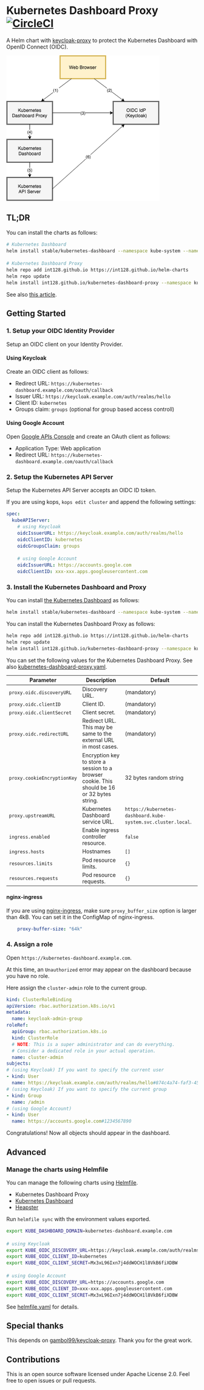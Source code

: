 # Kubernetes Dashboard Proxy [![CircleCI](https://circleci.com/gh/int128/kubernetes-dashboard-proxy.svg?style=shield)](https://circleci.com/gh/int128/kubernetes-dashboard-proxy)

A Helm chart with [keycloak-proxy](https://github.com/gambol99/keycloak-proxy) to protect the Kubernetes Dashboard with OpenID Connect (OIDC).

![diagram.png](diagram.png)


## TL;DR

You can install the charts as follows:

```sh
# Kubernetes Dashboard
helm install stable/kubernetes-dashboard --namespace kube-system --name kubernetes-dashboard

# Kubernetes Dashboard Proxy
helm repo add int128.github.io https://int128.github.io/helm-charts
helm repo update
helm install int128.github.io/kubernetes-dashboard-proxy --namespace kube-system --name kubernetes-dashboard-proxy -f kubernetes-dashboard-proxy.yaml
```

See also [this article](https://medium.com/@int128/protect-kubernetes-dashboard-with-openid-connect-104b9e75e39c).


## Getting Started

### 1. Setup your OIDC Identity Provider

Setup an OIDC client on your Identity Provider.

#### Using Keycloak

Create an OIDC client as follows:

- Redirect URL: `https://kubernetes-dashboard.example.com/oauth/callback`
- Issuer URL: `https://keycloak.example.com/auth/realms/hello`
- Client ID: `kubernetes`
- Groups claim: `groups` (optional for group based access controll)

#### Using Google Account

Open [Google APIs Console](https://console.developers.google.com/apis/credentials) and create an OAuth client as follows:

- Application Type: Web application
- Redirect URL: `https://kubernetes-dashboard.example.com/oauth/callback`


### 2. Setup the Kubernetes API Server

Setup the Kubernetes API Server accepts an OIDC ID token.

If you are using kops, `kops edit cluster` and append the following settings:

```yaml
spec:
  kubeAPIServer:
    # using Keycloak
    oidcIssuerURL: https://keycloak.example.com/auth/realms/hello
    oidcClientID: kubernetes
    oidcGroupsClaim: groups

    # using Google Account
    oidcIssuerURL: https://accounts.google.com
    oidcClientID: xxx-xxx.apps.googleusercontent.com
```


### 3. Install the Kubernetes Dashboard and Proxy

You can install [the Kubernetes Dashboard](https://github.com/kubernetes/charts/tree/master/stable/kubernetes-dashboard) as follows:

```sh
helm install stable/kubernetes-dashboard --namespace kube-system --name kubernetes-dashboard
```

You can install the Kubernetes Dashboard Proxy as follows:

```sh
helm repo add int128.github.io https://int128.github.io/helm-charts
helm repo update
helm install int128.github.io/kubernetes-dashboard-proxy --namespace kube-system --name kubernetes-dashboard-proxy -f kubernetes-dashboard-proxy.yaml
```

You can set the following values for the Kubernetes Dashboard Proxy.
See also [kubernetes-dashboard-proxy.yaml](kubernetes-dashboard-proxy.yaml).

Parameter | Description | Default
----------|-------------|--------
`proxy.oidc.discoveryURL` | Discovery URL. | (mandatory)
`proxy.oidc.clientID` | Client ID. | (mandatory)
`proxy.oidc.clientSecret` | Client secret. | (mandatory)
`proxy.oidc.redirectURL` | Redirect URL. This may be same to the external URL in most cases. | (mandatory)
`proxy.cookieEncryptionKey` | Encryption key to store a session to a browser cookie. This should be 16 or 32 bytes string. | 32 bytes random string
`proxy.upstreamURL` | Kubernetes Dashboard service URL. | `https://kubernetes-dashboard.kube-system.svc.cluster.local`.
`ingress.enabled` | Enable ingress controller resource. | `false`
`ingress.hosts` | Hostnames | `[]`
`resources.limits` | Pod resource limits. | `{}`
`resources.requests` | Pod resource requests. | `{}`

#### nginx-ingress

If you are using [nginx-ingress](https://github.com/kubernetes/ingress-nginx), make sure `proxy_buffer_size` option is larger than 4kB.
You can set it in the ConfigMap of nginx-ingress.

```yaml
    proxy-buffer-size: "64k"
```


### 4. Assign a role

Open `https://kubernetes-dashboard.example.com`.

At this time, an `Unauthorized` error may appear on the dashboard because you have no role.

Here assign the `cluster-admin` role to the current group.

```yaml
kind: ClusterRoleBinding
apiVersion: rbac.authorization.k8s.io/v1
metadata:
  name: keycloak-admin-group
roleRef:
  apiGroup: rbac.authorization.k8s.io
  kind: ClusterRole
  # NOTE: This is a super administrator and can do everything.
  # Consider a dedicated role in your actual operation.
  name: cluster-admin
subjects:
# (using Keycloak) If you want to specify the current user
- kind: User
  name: https://keycloak.example.com/auth/realms/hello#874c4a74-faf3-45a0-bcfe-9ddf4fb802ea
# (using Keycloak) If you want to specify the current group
- kind: Group
  name: /admin
# (using Google Account)
- kind: User
  name: https://accounts.google.com#1234567890
```

Congratulations!
Now all objects should appear in the dashboard.


## Advanced

### Manage the charts using Helmfile

You can manage the following charts using [Helmfile](https://github.com/roboll/helmfile).

- Kubernetes Dashboard Proxy
- [Kubernetes Dashboard](https://github.com/kubernetes/charts/tree/master/stable/kubernetes-dashboard)
- [Heapster](https://github.com/kubernetes/charts/tree/master/stable/heapster)

Run `helmfile sync` with the environment values exported.

```sh
export KUBE_DASHBOARD_DOMAIN=kubernetes-dashboard.example.com

# using Keycloak
export KUBE_OIDC_DISCOVERY_URL=https://keycloak.example.com/auth/realms/hello
export KUBE_OIDC_CLIENT_ID=kubernetes
export KUBE_OIDC_CLIENT_SECRET=Mx3xL96Ixn7j4ddWOCH1l8VkB6fiXDBW

# using Google Account
export KUBE_OIDC_DISCOVERY_URL=https://accounts.google.com
export KUBE_OIDC_CLIENT_ID=xxx-xxx.apps.googleusercontent.com
export KUBE_OIDC_CLIENT_SECRET=Mx3xL96Ixn7j4ddWOCH1l8VkB6fiXDBW
```

See [helmfile.yaml](helmfile.yaml) for details.


## Special thanks

This depends on [gambol99/keycloak-proxy](https://github.com/gambol99/keycloak-proxy).
Thank you for the great work.


## Contributions

This is an open source software licensed under Apache License 2.0.
Feel free to open issues or pull requests.
